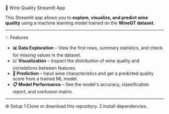  🍷 Wine Quality Streamlit App

This Streamlit app allows you to **explore, visualize, and predict wine quality** using a machine learning model trained on the **WineQT dataset**.

---

 ✨ Features

- **📊 Data Exploration** – View the first rows, summary statistics, and check for missing values in the dataset.  
- **📈 Visualization** – Inspect the distribution of wine quality and correlations between features.  
- **🤖 Prediction** – Input wine characteristics and get a predicted quality score from a trained ML model.  
- **📋 Model Performance** – See the model's accuracy, classification report, and confusion matrix.

---

⚙️ Setup
1.Clone or download this repository.
2.Install dependencies.

 
